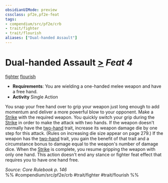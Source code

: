 ```yaml
---
obsidianUIMode: preview
cssclass: pf2e,pf2e-feat
tags:
- compendium/src/pf2e/crb
- trait/fighter
- trait/flourish
aliases: ["Dual-handed Assault"]
---
```

# Dual-handed Assault  [>](../../Rules/core-rulebook/chapter-9-playing-the-game.md#Actions "Single Action") *Feat 4*  
[fighter](../../Rules/traits/fighter.md)  [flourish](../../Rules/traits/flourish.md)  

- **Requirements**: You are wielding a one-handed melee weapon and have a free hand.
- **Activity** Single Action

You snap your free hand over to grip your weapon just long enough to add momentum and deliver a more powerful blow to your opponent. Make a [Strike](../../Rules/actions/strike.md) with the required weapon. You quickly switch your grip during the [Strike](../../Rules/actions/strike.md) in order to make the attack with two hands. If the weapon doesn't normally have the [two-hand](../../Rules/traits/two-hand.md) trait, increase its weapon damage die by one step for this attack. (Rules on increasing die size appear on page 279.) If the weapon has the [two-hand](../../Rules/traits/two-hand.md) trait, you gain the benefit of that trait and a circumstance bonus to damage equal to the weapon's number of damage dice. When the [Strike](../../Rules/actions/strike.md) is complete, you resume gripping the weapon with only one hand. This action doesn't end any stance or fighter feat effect that requires you to have one hand free.

*Source: Core Rulebook p. 146*  
%% #compendium/src/pf2e/crb #trait/fighter #trait/flourish %%